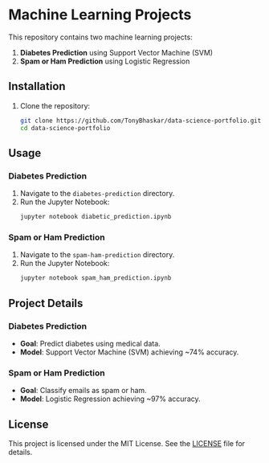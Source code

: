 # Machine Learning Projects

This repository contains two machine learning projects:
1. **Diabetes Prediction** using Support Vector Machine (SVM)
2. **Spam or Ham Prediction** using Logistic Regression

## Installation

1. Clone the repository:
    ```bash
    git clone https://github.com/TonyBhaskar/data-science-portfolio.git
    cd data-science-portfolio
    ```

## Usage

### Diabetes Prediction
1. Navigate to the `diabetes-prediction` directory.
2. Run the Jupyter Notebook:
    ```bash
    jupyter notebook diabetic_prediction.ipynb
    ```

### Spam or Ham Prediction
1. Navigate to the `spam-ham-prediction` directory.
2. Run the Jupyter Notebook:
    ```bash
    jupyter notebook spam_ham_prediction.ipynb
    ```

## Project Details

### Diabetes Prediction
- **Goal**: Predict diabetes using medical data.
- **Model**: Support Vector Machine (SVM) achieving ~74% accuracy.

### Spam or Ham Prediction
- **Goal**: Classify emails as spam or ham.
- **Model**: Logistic Regression achieving ~97% accuracy.

## License
This project is licensed under the MIT License. See the [LICENSE](LICENSE) file for details.
